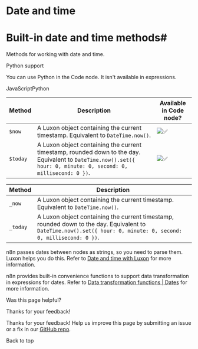 # Date and time

[ ](https://github.com/n8n-io/n8n-docs/edit/main/docs/code/builtin/date-time.md "Edit this page")

# Built-in date and time methods#

Methods for working with date and time. 

Python support

You can use Python in the Code node. It isn't available in expressions.

JavaScriptPython

Method | Description | Available in Code node?  
---|---|---  
`$now` | A Luxon object containing the current timestamp. Equivalent to `DateTime.now()`. | ![✅](https://cdn.jsdelivr.net/gh/jdecked/twemoji@15.1.0/assets/svg/2705.svg)  
`$today` | A Luxon object containing the current timestamp, rounded down to the day. Equivalent to `DateTime.now().set({ hour: 0, minute: 0, second: 0, millisecond: 0 })`. | ![✅](https://cdn.jsdelivr.net/gh/jdecked/twemoji@15.1.0/assets/svg/2705.svg)  
  
Method | Description  
---|---  
`_now` | A Luxon object containing the current timestamp. Equivalent to `DateTime.now()`.  
`_today` | A Luxon object containing the current timestamp, rounded down to the day. Equivalent to `DateTime.now().set({ hour: 0, minute: 0, second: 0, millisecond: 0 })`.  
  
n8n passes dates between nodes as strings, so you need to parse them. Luxon helps you do this. Refer to [Date and time with Luxon](../../cookbook/luxon/) for more information.

n8n provides built-in convenience functions to support data transformation in expressions for dates. Refer to [Data transformation functions | Dates](../data-transformation-functions/dates/) for more information.

Was this page helpful? 

Thanks for your feedback! 

Thanks for your feedback! Help us improve this page by submitting an issue or a fix in our [GitHub repo](https://github.com/n8n-io/n8n-docs). 

Back to top 
